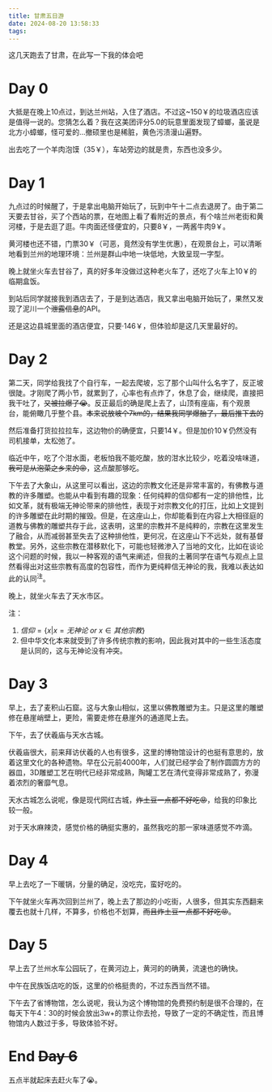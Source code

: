 ```yaml
---
title: 甘肃五日游
date: 2024-08-20 13:58:33
tags:
---
```


这几天跑去了甘肃，在此写一下我的体会吧

# Day 0
大抵是在晚上10点过，到达兰州站，入住了酒店。不过这~150￥的垃圾酒店应该是值得一说的。您猜怎么着？我在这美团评分5.0的玩意里面发现了蟑螂，虽说是北方小蟑螂，怪可爱的...撤硕里也是稀脏，黄色污渍漫山遍野。

出去吃了一个羊肉泡馍（35￥），车站旁边的就是贵，东西也没多少。

# Day 1
九点过的时候醒了，于是拿出电脑开始玩了，玩到中午十二点去退房了。由于第二天要去甘谷，买了个西站的票，在地图上看了看附近的景点，有个啥兰州老街和黄河楼，于是去逛了逛。牛肉面还怪便宜的，只要8￥，一两酱牛肉9￥。

黄河楼也还不错，门票30￥（可恶，竟然没有学生优惠），在观景台上，可以清晰地看到兰州的地理环境：兰州是群山中地一块低地，大致呈现一字型。

晚上就坐火车去甘谷了，真的好多年没做过这种老火车了，还吃了火车上10￥的临期盒饭。

到站后同学就接我到酒店去了，于是到达酒店，我又拿出电脑开始玩了，果然又发现了泥川一个~~泄露信息~~的API。

还是这边县城里面的酒店便宜，只要·146￥，但体验却是这几天里最好的。
# Day 2

第二天，同学给我找了个自行车，一起去爬坡，忘了那个山叫什么名字了，反正坡很陡。才刚爬了两小节，就累到了，心率也有点炸了，休息了会，继续爬，直接把我干吐了，~~又被拉爆了😭~~。反正最后的确是爬上去了，山顶有座庙，有个观景台，能俯瞰几乎整个县。~~本来说放坡个7km的，结果我同学爆胎了，最后推下去的~~

然后准备打货拉拉拉车，这边物价的确便宜，只要14￥。但是加价10￥仍然没有司机接单，太松弛了。

临近中午，吃了个泔水面，老板怕我不能吃酸，放的泔水比较少，吃着没啥味道，~~我可是从泡菜之乡来的😡~~，这点酸那够吃。

下午去了大象山，从这里可以看出，这边的宗教文化还是非常丰富的，有佛教与道教的许多雕塑。也能从中看到有趣的现象：任何纯粹的信仰都有一定的排他性，比如文革，就有极端无神论带来的排他性，表现于对宗教文化的打压，比如上文提到的许多雕塑在此时期的摧毁。但是，在这座山上，你却能看到在内容上大相径庭的道教与佛教的雕塑共存于此，这表明，这里的宗教并不是纯粹的，宗教在这里发生了融合，从而减弱甚至失去了这种排他性，更何况，在这座山下不远处，就有基督教堂。另外，这些宗教在潜移默化下，可能也轻微渗入了当地的文化，比如在谈论这个问题的时候，我以一种客观的语气来阐述，但我的土著同学在语气与观点上显然看得出对这些宗教有高度的包容性，而作为更纯粹信无神论的我，我难以表达如此的认同<sup>注</sup>。

晚上，就坐火车去了天水市区。

注：
1. $信仰=\{x|x=无神论\ or\ x\in 其他宗教\}$
2. 但中华文化本来就受到了许多传统宗教的影响，因此我对其中的一些生活态度是认同的，这与无神论没有冲突。

# Day 3

早上，去了麦积山石窟。这与大象山相似，这里以佛教雕塑为主。只是这里的雕塑修在悬崖峭壁上，更险，需要走修在悬崖外的通道爬上去。

下午，去了伏羲庙与天水古城。

伏羲庙很大，前来拜访伏羲的人也有很多，这里的博物馆设计的也挺有意思的，放着这里文化的各种遗物。早在公元前4000年，人们就已经学会了制作圆圆方方的器皿，3D雕塑工艺在明代已经非常成熟，陶罐工艺在清代变得非常成熟了，弥漫着浓烈的奢靡气息。

天水古城怎么说呢，像是现代网红古城，~~炸土豆一点都不好吃😡~~，给我的印象比较一般。

对于天水麻辣烫，感觉价格的确挺实惠的，虽然我吃的那一家味道感觉不咋滴。

# Day 4

早上去吃了一下暖锅，分量的确足，没吃完，蛮好吃的。

下午就坐火车再次回到兰州了，晚上去了那边的小吃街，人很多，但其实东西翻来覆去也就十几样，不算多，价格也不划算，~~而且炸土豆一点都不好吃😡~~。

# Day 5

早上去了兰州水车公园玩了，在黄河边上，黄河的的确黄，流速也的确快。

中午在民族饭店吃的饭，这里的价格挺贵的，不过东西当然不错。

下午去了省博物馆，怎么说呢，我认为这个博物馆的免费预约制是很不合理的，在每天下午4：30的时候会放出3w+的票让你去抢，导致了一定的不确定性，而且博物馆内人数过于多，导致体验不好。

# End ~~Day 6~~

五点半就起床去赶火车了😭。
